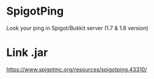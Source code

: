 # SpigotPing
Look your ping in Spigot/Bukkit server (1.7 &amp; 1.8 version)

# Link .jar
https://www.spigotmc.org/resources/spigotping.43310/
